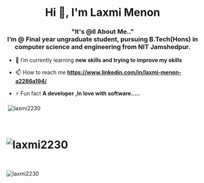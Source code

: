 <h1 align="center">Hi 👋, I'm Laxmi Menon</h1>
<h3 align="center">"It's @ll About Me.." <br>
  I’m @ Final year ungraduate student, pursuing B.Tech(Hons) in computer science and engineering from NIT Jamshedpur.</h3>

- 🌱 I’m currently learning **new skills and trying to improve my skills**

- 📫 How to reach me **https://www.linkedin.com/in/laxmi-menon-a2286a194/**

- ⚡ Fun fact **A developer ,In love with software.....**

<p>&nbsp;<img align="center" src="https://github-readme-stats.vercel.app/api?username=laxmi2230&&show_icons=true&title_color=ffffff&icon_color=bb2acf&text_color=daf7dc&bg_color=151515" alt="laxmi2230" /></p>

<br>

<h1><img align="center" src="https://github-readme-stats.vercel.app/api/top-langs?username=laxmi2230&show_icons=true&locale=en&layout=compact" alt="laxmi2230" /></h1>

<br>

<p><img align="center" src="https://github-readme-streak-stats.herokuapp.com/?user=laxmi2230&" alt="laxmi2230" /></p>
